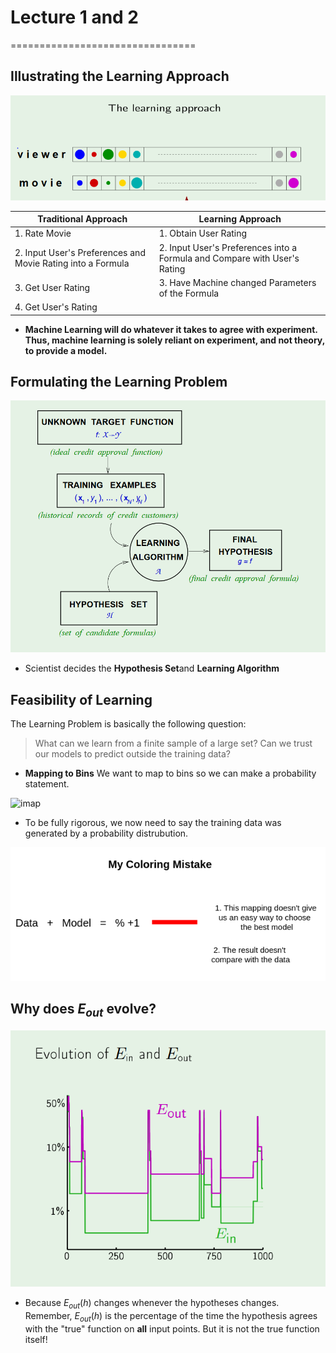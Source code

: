 # Lecture 1 and 2
================================


## Illustrating the Learning Approach

![movie](movie.PNG)

Traditional Approach | Learning Approach
--- | ---
1. Rate Movie | 1. Obtain User Rating
2. Input User's Preferences and Movie Rating into a Formula | 2. Input User's Preferences into a Formula and Compare with User's Rating
3. Get User Rating | 3. Have Machine changed Parameters of the Formula
 | 4. Get User's Rating

* **Machine Learning will do whatever it takes to agree with experiment. Thus, machine learning is solely reliant on experiment, and not theory, to provide a model.**

## Formulating the Learning Problem

![learning](learning.PNG)

* Scientist decides the **Hypothesis Set**and **Learning Algorithm**

## Feasibility of Learning
The Learning Problem is basically the following question:

> What can we learn from a finite sample of a large set? Can we trust our models to predict outside the training data?


*  **Mapping to Bins**
We want to map to bins so we can make a probability statement.


![imap](/home/benson/Desktop/Notes/Comp_Sci/Machine_Learning/binmap.png)

* To be fully rigorous, we now need to say the training data was generated by a probability distrubution.

![color](color.png)


## Why does $E_{out}$ evolve?

![E out](E_in.PNG)
* Because $E_{out}(h)$ changes whenever the hypotheses changes. Remember, $E_{out}(h)$ is the percentage of the time the hypothesis agrees with the "true" function on **all** input points. But it is not the true function itself!
